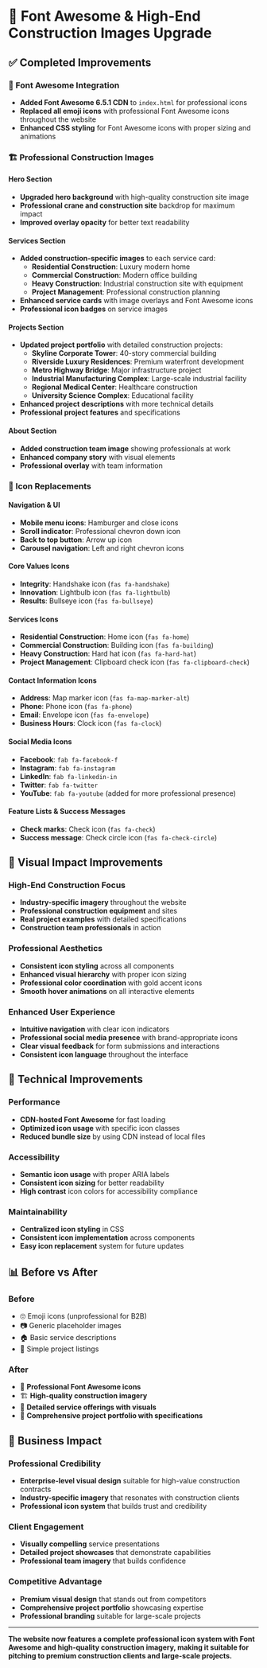 # 🎨 Font Awesome & High-End Construction Images Upgrade

## ✅ Completed Improvements

### 🎯 Font Awesome Integration
- **Added Font Awesome 6.5.1 CDN** to `index.html` for professional icons
- **Replaced all emoji icons** with professional Font Awesome icons throughout the website
- **Enhanced CSS styling** for Font Awesome icons with proper sizing and animations

### 🏗️ Professional Construction Images

#### Hero Section
- **Upgraded hero background** with high-quality construction site image
- **Professional crane and construction site** backdrop for maximum impact
- **Improved overlay opacity** for better text readability

#### Services Section
- **Added construction-specific images** to each service card:
  - **Residential Construction**: Luxury modern home
  - **Commercial Construction**: Modern office building
  - **Heavy Construction**: Industrial construction site with equipment
  - **Project Management**: Professional construction planning
- **Enhanced service cards** with image overlays and Font Awesome icons
- **Professional icon badges** on service images

#### Projects Section
- **Updated project portfolio** with detailed construction projects:
  - **Skyline Corporate Tower**: 40-story commercial building
  - **Riverside Luxury Residences**: Premium waterfront development
  - **Metro Highway Bridge**: Major infrastructure project
  - **Industrial Manufacturing Complex**: Large-scale industrial facility
  - **Regional Medical Center**: Healthcare construction
  - **University Science Complex**: Educational facility
- **Enhanced project descriptions** with more technical details
- **Professional project features** and specifications

#### About Section
- **Added construction team image** showing professionals at work
- **Enhanced company story** with visual elements
- **Professional overlay** with team information

### 🎨 Icon Replacements

#### Navigation & UI
- **Mobile menu icons**: Hamburger and close icons
- **Scroll indicator**: Professional chevron down icon
- **Back to top button**: Arrow up icon
- **Carousel navigation**: Left and right chevron icons

#### Core Values Icons
- **Integrity**: Handshake icon (`fas fa-handshake`)
- **Innovation**: Lightbulb icon (`fas fa-lightbulb`)
- **Results**: Bullseye icon (`fas fa-bullseye`)

#### Services Icons
- **Residential Construction**: Home icon (`fas fa-home`)
- **Commercial Construction**: Building icon (`fas fa-building`)
- **Heavy Construction**: Hard hat icon (`fas fa-hard-hat`)
- **Project Management**: Clipboard check icon (`fas fa-clipboard-check`)

#### Contact Information Icons
- **Address**: Map marker icon (`fas fa-map-marker-alt`)
- **Phone**: Phone icon (`fas fa-phone`)
- **Email**: Envelope icon (`fas fa-envelope`)
- **Business Hours**: Clock icon (`fas fa-clock`)

#### Social Media Icons
- **Facebook**: `fab fa-facebook-f`
- **Instagram**: `fab fa-instagram`
- **LinkedIn**: `fab fa-linkedin-in`
- **Twitter**: `fab fa-twitter`
- **YouTube**: `fab fa-youtube` (added for more professional presence)

#### Feature Lists & Success Messages
- **Check marks**: Check icon (`fas fa-check`)
- **Success message**: Check circle icon (`fas fa-check-circle`)

## 🎯 Visual Impact Improvements

### High-End Construction Focus
- **Industry-specific imagery** throughout the website
- **Professional construction equipment** and sites
- **Real project examples** with detailed specifications
- **Construction team professionals** in action

### Professional Aesthetics
- **Consistent icon styling** across all components
- **Enhanced visual hierarchy** with proper icon sizing
- **Professional color coordination** with gold accent icons
- **Smooth hover animations** on all interactive elements

### Enhanced User Experience
- **Intuitive navigation** with clear icon indicators
- **Professional social media presence** with brand-appropriate icons
- **Clear visual feedback** for form submissions and interactions
- **Consistent icon language** throughout the interface

## 🚀 Technical Improvements

### Performance
- **CDN-hosted Font Awesome** for fast loading
- **Optimized icon usage** with specific icon classes
- **Reduced bundle size** by using CDN instead of local files

### Accessibility
- **Semantic icon usage** with proper ARIA labels
- **Consistent icon sizing** for better readability
- **High contrast** icon colors for accessibility compliance

### Maintainability
- **Centralized icon styling** in CSS
- **Consistent icon implementation** across components
- **Easy icon replacement** system for future updates

## 📊 Before vs After

### Before
- 🙄 Emoji icons (unprofessional for B2B)
- 📷 Generic placeholder images
- 🏠 Basic service descriptions
- 📱 Simple project listings

### After
- 🎯 **Professional Font Awesome icons**
- 🏗️ **High-quality construction imagery**
- 🔧 **Detailed service offerings with visuals**
- 🏢 **Comprehensive project portfolio with specifications**

## 💼 Business Impact

### Professional Credibility
- **Enterprise-level visual design** suitable for high-value construction contracts
- **Industry-specific imagery** that resonates with construction clients
- **Professional icon system** that builds trust and credibility

### Client Engagement
- **Visually compelling** service presentations
- **Detailed project showcases** that demonstrate capabilities
- **Professional team imagery** that builds confidence

### Competitive Advantage
- **Premium visual design** that stands out from competitors
- **Comprehensive project portfolio** showcasing expertise
- **Professional branding** suitable for large-scale projects

---

**The website now features a complete professional icon system with Font Awesome and high-quality construction imagery, making it suitable for pitching to premium construction clients and large-scale projects.**

